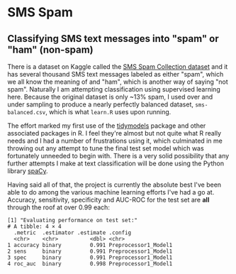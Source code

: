# SMS Spam
## Classifying SMS text messages into "spam" or "ham" (non-spam)

There is a dataset on Kaggle called the [SMS Spam Collection
dataset](https://www.kaggle.com/uciml/sms-spam-collection-dataset) and it has
several thousand SMS text messages labeled as either "spam", which we all know
the meaning of and "ham", which is another way of saying "not spam". Naturally
I am attempting classification using supervised learning here. Because the
original dataset is only ~13% spam, I used over and under sampling to produce
a nearly perfectly balanced dataset, `sms-balanced.csv`, which is what
`learn.R` uses upon running.

The effort marked my first use of the [tidymodels](https://www.tidymodels.org)
package and other associated packages in R. I feel they're almost but not
quite what R really needs and I had a number of frustrations using it, which
culminated in me throwing out any attempt to tune the final test set model
which was fortunately unneeded to begin with. There is a very solid
possibility that any further attempts I make at text classification will be
done using the Python library [spaCy](https://spacy.io).

Having said all of that, the project is currently the absolute best I've been
able to do among the various machine learning efforts I've had a go at.
Accuracy, sensitivity, specificity and AUC-ROC for the test set are **all**
through the roof at over 0.99 each:

```
[1] "Evaluating performance on test set:"
# A tibble: 4 × 4
  .metric  .estimator .estimate .config
  <chr>    <chr>          <dbl> <chr>
1 accuracy binary         0.991 Preprocessor1_Model1
2 sens     binary         0.991 Preprocessor1_Model1
3 spec     binary         0.991 Preprocessor1_Model1
4 roc_auc  binary         0.998 Preprocessor1_Model1
```
